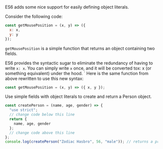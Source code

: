 ES6 adds some nice support for easily defining object literals.

Consider the following code:
```js
const getMousePosition = (x, y) => ({
  x: x,
  y: y
});
```
`getMousePosition` is a simple function that returns an object containing two fields.

ES6 provides the syntactic sugar to eliminate the redundancy of having to write `x: x`. You can simply write `x` once, and it will be converted tox: x (or something equivalent) under the hood.
`
Here is the same function from above rewritten to use this new syntax:
```js
const getMousePosition = (x, y) => ({ x, y });
```

Use simple fields with object literals to create and return a Person object.

```js
const createPerson = (name, age, gender) => {
  "use strict";
  // change code below this line
  return {
    name, age, gender
  };
  // change code above this line
};
console.log(createPerson("Zodiac Hasbro", 56, "male")); // returns a proper object
```